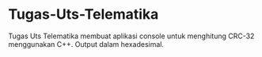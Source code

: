 # Tugas-Uts-Telematika
Tugas Uts Telematika membuat aplikasi console untuk menghitung CRC-32 menggunakan C++. Output dalam hexadesimal.
